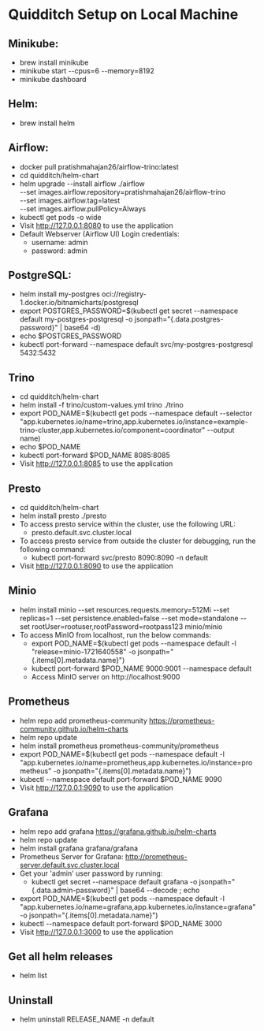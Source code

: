 # Quidditch Setup on Local Machine
## Minikube:
- brew install minikube
- minikube start --cpus=6 --memory=8192
- minikube dashboard

## Helm:
- brew install helm

## Airflow:
- docker pull pratishmahajan26/airflow-trino:latest
- cd quidditch/helm-chart
- helm upgrade --install airflow ./airflow \
 	 --set images.airflow.repository=pratishmahajan26/airflow-trino \
 	 --set images.airflow.tag=latest \
  	 --set images.airflow.pullPolicy=Always
- kubectl get pods -o wide
- Visit http://127.0.0.1:8080 to use the application
- Default Webserver (Airflow UI) Login credentials:
     - username: admin
     - password: admin

## PostgreSQL:
- helm install my-postgres oci://registry-1.docker.io/bitnamicharts/postgresql 
- export POSTGRES_PASSWORD=$(kubectl get secret --namespace default my-postgres-postgresql -o jsonpath="{.data.postgres-password}" | base64 -d)
- echo $POSTGRES_PASSWORD
- kubectl port-forward --namespace default svc/my-postgres-postgresql 5432:5432

## Trino
- cd quidditch/helm-chart
- helm install -f trino/custom-values.yml trino ./trino
- export POD_NAME=$(kubectl get pods --namespace default --selector "app.kubernetes.io/name=trino,app.kubernetes.io/instance=example-trino-cluster,app.kubernetes.io/component=coordinator" --output name)
- echo $POD_NAME
- kubectl port-forward $POD_NAME 8085:8085
- Visit http://127.0.0.1:8085 to use the application

## Presto
- cd quidditch/helm-chart
- helm install presto ./presto
- To access presto service within the cluster, use the following URL:
    - presto.default.svc.cluster.local
- To access presto service from outside the cluster for debugging, run the following command:
    - kubectl port-forward svc/presto 8090:8090 -n default
- Visit http://127.0.0.1:8090 to use the application

## Minio
- helm install minio --set resources.requests.memory=512Mi --set replicas=1 --set persistence.enabled=false --set mode=standalone --set rootUser=rootuser,rootPassword=rootpass123 minio/minio
- To access MinIO from localhost, run the below commands:
  - export POD_NAME=$(kubectl get pods --namespace default -l "release=minio-1721640558" -o jsonpath="{.items[0].metadata.name}")
  - kubectl port-forward $POD_NAME 9000:9001 --namespace default
  - Access MinIO server on http://localhost:9000

## Prometheus
- helm repo add prometheus-community https://prometheus-community.github.io/helm-charts
- helm repo update
- helm install prometheus prometheus-community/prometheus
- export POD_NAME=$(kubectl get pods --namespace default -l "app.kubernetes.io/name=prometheus,app.kubernetes.io/instance=prometheus" -o jsonpath="{.items[0].metadata.name}")
- kubectl --namespace default port-forward $POD_NAME 9090
- Visit http://127.0.0.1:9090 to use the application


## Grafana
- helm repo add grafana https://grafana.github.io/helm-charts 
- helm repo update
- helm install grafana grafana/grafana
- Prometheus Server for Grafana: http://prometheus-server.default.svc.cluster.local
- Get your 'admin' user password by running:
  - kubectl get secret --namespace default grafana -o jsonpath="{.data.admin-password}" | base64 --decode ; echo
- export POD_NAME=$(kubectl get pods --namespace default -l "app.kubernetes.io/name=grafana,app.kubernetes.io/instance=grafana" -o jsonpath="{.items[0].metadata.name}")
- kubectl --namespace default port-forward $POD_NAME 3000
- Visit http://127.0.0.1:3000 to use the application

## Get all helm releases
- helm list

## Uninstall
- helm uninstall RELEASE_NAME -n default